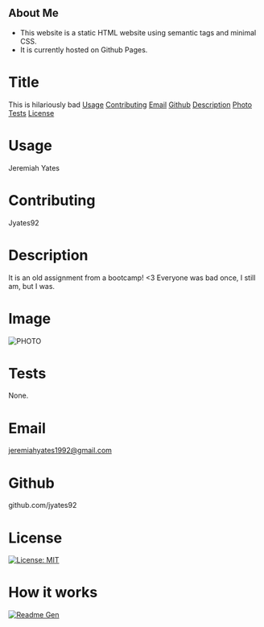 ## About Me 

* This website is a static HTML website using semantic tags and minimal CSS. 
* It is currently hosted on Github Pages.



# Title

This is hilariously bad
[Usage](#usage)
[Contributing](#name)
[Email](#email)
[Github](#github)
[Description](#description)
[Photo](#photo)
[Tests](#tests)
[License](#license)

# Usage

Jeremiah Yates

# Contributing

Jyates92

# Description

It is an old assignment from a bootcamp! <3 Everyone was bad once, I still am, but I was. 
  # Image

  ![PHOTO]()

  # Tests

  None.

  # Email

  jeremiahyates1992@gmail.com

  # Github

  github.com/jyates92

  # License

  [![License: MIT](https://img.shields.io/badge/License-MIT-yellow.svg)](https://opensource.org/licenses/MIT)

  # How it works

  [![Readme Gen]()]( "")
